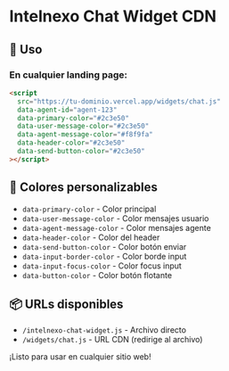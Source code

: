# Intelnexo Chat Widget CDN

## 🚀 Uso

### En cualquier landing page:

```html
<script
  src="https://tu-dominio.vercel.app/widgets/chat.js"
  data-agent-id="agent-123"
  data-primary-color="#2c3e50"
  data-user-message-color="#2c3e50"
  data-agent-message-color="#f8f9fa"
  data-header-color="#2c3e50"
  data-send-button-color="#2c3e50"
></script>
```

## 🎨 Colores personalizables

- `data-primary-color` - Color principal
- `data-user-message-color` - Color mensajes usuario
- `data-agent-message-color` - Color mensajes agente
- `data-header-color` - Color del header
- `data-send-button-color` - Color botón enviar
- `data-input-border-color` - Color borde input
- `data-input-focus-color` - Color focus input
- `data-button-color` - Color botón flotante

## 📦 URLs disponibles

- `/intelnexo-chat-widget.js` - Archivo directo
- `/widgets/chat.js` - URL CDN (redirige al archivo)

¡Listo para usar en cualquier sitio web!
